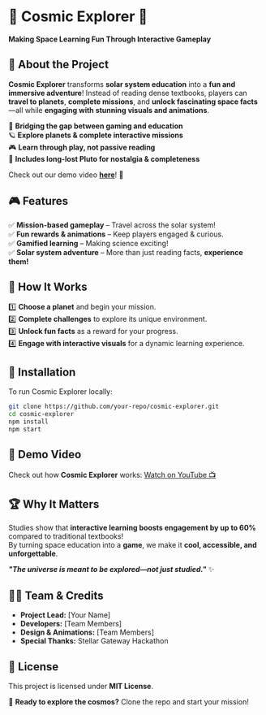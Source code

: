 # 🌌 Cosmic Explorer 🚀  
**Making Space Learning Fun Through Interactive Gameplay**  

## 📌 About the Project  
**Cosmic Explorer** transforms **solar system education** into a **fun and immersive adventure**! Instead of reading dense textbooks, players can **travel to planets**, **complete missions**, and **unlock fascinating space facts**—all while **engaging with stunning visuals and animations**.

🔭 **Bridging the gap between gaming and education**  
🪐 **Explore planets & complete interactive missions**  
🎮 **Learn through play, not passive reading**  
🌠 **Includes long-lost Pluto for nostalgia & completeness**  

Check out our demo video **[here](https://youtu.be/7UA1EOP8E6Y)**! 🎥  

## 🎮 Features  
✅ **Mission-based gameplay** – Travel across the solar system!  
✅ **Fun rewards & animations** – Keep players engaged & curious.  
✅ **Gamified learning** – Making science exciting!  
✅ **Solar system adventure** – More than just reading facts, **experience them!**  

## 📖 How It Works  
1️⃣ **Choose a planet** and begin your mission.  
2️⃣ **Complete challenges** to explore its unique environment.  
3️⃣ **Unlock fun facts** as a reward for your progress.  
4️⃣ **Engage with interactive visuals** for a dynamic learning experience.  

## 🔧 Installation  
To run Cosmic Explorer locally:  

```bash
git clone https://github.com/your-repo/cosmic-explorer.git
cd cosmic-explorer
npm install
npm start
```

## 🎥 Demo Video  
Check out how **Cosmic Explorer** works: [Watch on YouTube 📺](https://youtu.be/7UA1EOP8E6Y)  

## 🏆 Why It Matters  
Studies show that **interactive learning boosts engagement by up to 60%** compared to traditional textbooks!  
By turning space education into a **game**, we make it **cool, accessible, and unforgettable**.  

**_"The universe is meant to be explored—not just studied."_** ✨  

## 👨‍🚀 Team & Credits  
- **Project Lead:** [Your Name]  
- **Developers:** [Team Members]  
- **Design & Animations:** [Team Members]  
- **Special Thanks:** Stellar Gateway Hackathon  

## 📜 License  
This project is licensed under **MIT License**.  

🚀 **Ready to explore the cosmos?** Clone the repo and start your mission!  
